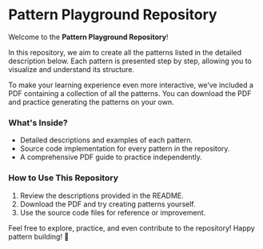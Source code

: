 
# Pattern Playground Repository

Welcome to the **Pattern Playground Repository**!

In this repository, we aim to create all the patterns listed in the detailed description below. Each pattern is presented step by step, allowing you to visualize and understand its structure.

To make your learning experience even more interactive, we’ve included a PDF containing a collection of all the patterns. You can download the PDF and practice generating the patterns on your own.

### What's Inside?

- Detailed descriptions and examples of each pattern.
- Source code implementation for every pattern in the repository.
- A comprehensive PDF guide to practice independently.

### How to Use This Repository

1. Review the descriptions provided in the README.
2. Download the PDF and try creating patterns yourself.
3. Use the source code files for reference or improvement.

Feel free to explore, practice, and even contribute to the repository! Happy pattern building! 🎉

